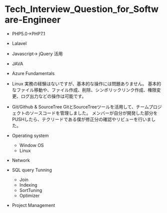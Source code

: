 # Tech_Interview_Question_for_Software-Engineer
 
 * PHP5.0->PHP7.1
 * Lalavel 
 * Javascript-> jQuery 活用
 * JAVA
 * Azure Fundamentals
 * Linux
	実務の経験はないですが、基本的な操作には問題ありません。
基本的なファイル移動や、ファイル作成、削除、シンボリックリンク作成、権限変更、ログ出力などの操作は可能です。

 * Git/Github & SourceTree
	GitとSourceTreeツールを活用して、チームプロジェクトのソースコードを管理しました。
メンバーが自分が開発した部分をPUSHしたら、テクリードである僕が修正分の確認やリビューを行いました。

 * Operating system
 	- Window OS
 	- Linux
 * Network
 * SQL query Tunning 
 	- Join
 	- Indexing
 	- SortTuning
 	- Optimizer
 * Project Management
